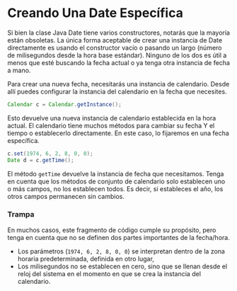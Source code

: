 # Creando Una Date Específica

Si bien la clase Java Date tiene varios constructores, notarás que la mayoría están obsoletas. La única forma aceptable de crear una instancia de Date directamente es usando el constructor vacío o pasando un largo (número de milisegundos desde la hora base estándar). Ninguno de los dos es útil a menos que esté buscando la fecha actual o ya tenga otra instancia de fecha a mano.

Para crear una nueva fecha, necesitarás una instancia de calendario. Desde allí puedes configurar la instancia del calendario en la fecha que necesites.
```java
Calendar c = Calendar.getInstance();
```
Esto devuelve una nueva instancia de calendario establecida en la hora actual. El calendario tiene muchos métodos para cambiar su fecha
Y el tiempo o establecerlo directamente. En este caso, lo fijaremos en una fecha específica.
```java
c.set(1974, 6, 2, 8, 0, 0);
Date d = c.getTime();
```
El método `getTime` devuelve la instancia de fecha que necesitamos. Tenga en cuenta que los métodos de conjunto de
calendario solo establecen uno o más campos, no los establecen todos. Es decir, si estableces el año, los otros campos
permanecen sin cambios.

### Trampa

En muchos casos, este fragmento de código cumple su propósito, pero tenga en cuenta que no se definen dos partes importantes de la fecha/hora.

* Los parámetros (`1974, 6, 2, 8, 0, 0`) se interpretan dentro de la zona horaria predeterminada, definida en otro lugar,
* Los milisegundos no se establecen en cero, sino que se llenan desde el reloj del sistema en el momento en que se crea
la instancia del calendario.